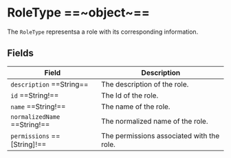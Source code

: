 # RoleType ==~object~==

The `RoleType` representsa a role with its corresponding information.

## Fields

| Field                       	| Description                                                        	|
|----------------------------	|--------------------------------------------------------------------	|
| `description`  ==String==     | The description of the role.                                       	|
| `id`  ==String!==              | The Id of the role.                                                	|
| `name`  ==String!==            | The name of the role.                                              	|
| `normalizedName`  ==String!==  | The normalized name of the role.                                   	|
| `permissions`  ==[String]!==  | The permissions associated with the role.                          	|

